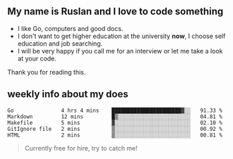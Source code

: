 ## My name is Ruslan and I love to code something

- I like Go, computers and good docs.
- I don't want to get higher education at the university **now**, I choose self education and job searching.
- I will be very happy if you call me for an interview or let me take a look at your code.

Thank you for reading this.

## weekly info about my does
<!--START_SECTION:waka-->
```text
Go               4 hrs 4 mins    ██████████████████████▓░░   91.33 % 
Markdown         12 mins         █▒░░░░░░░░░░░░░░░░░░░░░░░   04.81 % 
Makefile         5 mins          ▓░░░░░░░░░░░░░░░░░░░░░░░░   02.10 % 
GitIgnore file   2 mins          ▒░░░░░░░░░░░░░░░░░░░░░░░░   00.92 % 
HTML             2 mins          ▒░░░░░░░░░░░░░░░░░░░░░░░░   00.81 % 
```
<!--END_SECTION:waka-->

> Currently free for hire, try to catch me!
